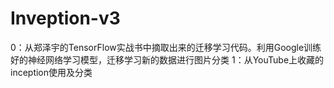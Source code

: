 # Inveption-v3
0：从郑泽宇的TensorFlow实战书中摘取出来的迁移学习代码。利用Google训练好的神经网络学习模型，迁移学习新的数据进行图片分类
1：从YouTube上收藏的inception使用及分类
